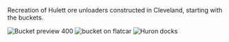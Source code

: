 Recreation of Hulett ore unloaders constructed in Cleveland, starting with the buckets.

![Bucket preview 400](https://github.com/user-attachments/assets/01bbcd8b-30ba-485d-b106-b62ec1bf9ba6)
![bucket on flatcar](https://github.com/user-attachments/assets/e556ea38-a46c-4ff1-9598-18db6ab1d247)
![Huron docks](https://github.com/user-attachments/assets/75e15ed4-2ef0-479d-ad8b-df4605566ceb)
